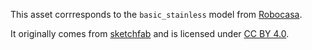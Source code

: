 This asset corrresponds to the `basic_stainless` model from [Robocasa](https://github.com/robocasa/robocasa).

It originally comes from [sketchfab](https://sketchfab.com/3d-models/dishwasher-7a4d8ed6ece248a596ec4dfb5741e7cc) and is licensed under [CC BY 4.0](https://creativecommons.org/licenses/by/4.0/).
